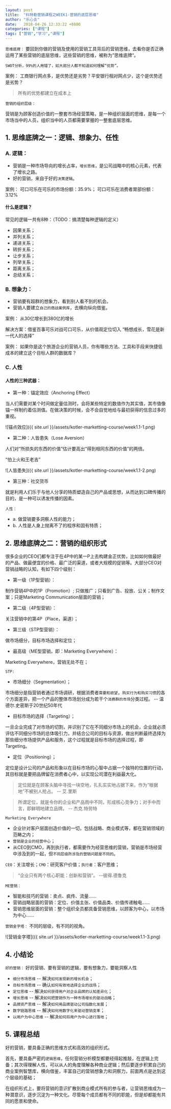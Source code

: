 ```yaml
---
layout: post
title:  "科特勒营销课程之WEEK1-营销的底层思维"
author: "乐心炎"
date:   2018-04-26 12:33:22 +0800
categories: ["课程"]
tags: ["营销","学习","课程"]
---
```



`思维底牌：`
要回到你做的营销及使用的营销工具背后的营销思维，去看你是否正确运用了某些营销的底层思维，这些营销的思维，被称为”思维底牌“。


`SWOT分析，99%的人用错了，如大部分人都不知道如何理解“优势”。`

案例：
工商银行网点多，是优势还是劣势？平安银行相对网点少，这个是优势还是劣势？

> 所有的优势都建立在成本上

`营销的组织层级：`

营销是为顾客创造价值的一整套市场经营策略，是一种组织层面的思维，是每一个市场当中的人员，组织当中的人员都需要掌握的一整套底层思维。


## 1. 思维底牌之一：逻辑、想象力、任性

### A. 逻辑：
* 营销是一种市场导向的增长占率，`增长思维`，是公司战略中的核心元素，代表了增长之路。
* 好的营销，来自于好的`决策逻辑`。

案例：
可口可乐在可乐的市场份额：35.9%；
可口可乐在消费者胃部份额：3.12%

#### 什么是逻辑？

常见的逻辑一共有8种：（TODO：搞清楚每种逻辑的定义）
* 因果关系；
* 并列关系；
* 递进关系；
* 转折关系；
* 让步关系；
* 列举关系；
* 距离关系；
* 总结关系；

### B. 想象力：
* 营销要有超群的想象力，看到别人看不到的机会。
* 营销人要建立`自己的商战案例库`，去横向纵向借鉴。

案例：
从30亿增长到380亿的增长

解决方案：借鉴百事可乐对战可口可乐，从价值观定位切入
“畅想成长，雪花是新一代人的选择”

案例：
如果你是这个旅游企业的营销人员，你有哪些方法、工具和手段来快捷低成本的建立这个目标人群的数据库？

### C. 人性

#### 人性的三种武器：
* 第一种：锚定效应（Anchoring Effect）

当人们需要对某个时间做定量估测时，会将某些特定的数值作为其实值，其市值像锚一样制约着估测值。在做决策的时候，会不会自觉地给与最初获得的信息过多的重视。

![锚点效应]({{ site.url  }}/assets/kotler-marketting-course/week1.1-1.png)

* 第二种：人皆患失（Lose Aversion）

人们对“所损失的东西的价值”估计要高出“得到相同东西的价值”的两倍。

“怕上火和王老吉”

![人皆患失]({{ site.url  }}/assets/kotler-marketting-course/week1.1-2.png)

* 第三种：社交货币

就是利用人们乐于与他人分享的特质塑造自己的产品或思想，从而达到口碑传播的目的，是一种可以诱发传播的因素。


`人性：`
* a. 做营销要多洞察人性的能力；
* b. 人性是人身上抛离不了的程序和固有特质；

## 2. 思维底牌之二：营销的组织形式

很多企业的CEO们都专注于在4P中的某一P上去构建金正优势，比如如何做最好的产品、做最便宜的价格、最广泛的渠道，或者大规模的促销等。大部分CEO对营销战略的认知，有如下四个级别：

* 第一级（1P型营销）：

制作营销4P中的1P（Promotion）;
只做推广；只看到广告、投放、公关；制作文案；只是Marketing Communication层面的营销；

* 第二级（4P型营销）：

关注营销中的第4P（Place，渠道）；

* 第三级（STP型营销）：

做市场细分，目标市场选择和定位；

* 最高级（ME型营销，即：Marketing Everywhere）：

Marketing Everywhere，营销无处不在；


`STP:`
* 市场细分（Segmentation）；

市场细分是指营销者通过市场调研，根据消费者`需要和欲望`，`购买行为和购买习惯`的各个方面差异，把一个产品的整体市场划分成为若干个`消费群的市场`分类过程。 -- 温德尔.史密斯于20世纪50年代

* 目标市场的选择（Targeting）；

一旦企业完成了对市场的切割，并识别了它在不同细分市场上的机会，企业就必须评估不同细分市场的总体吸引力，并结合公司的目标与资源，做出判断最终选择为那些细分市场提供产品和服务，这个过程就是目标市场的选择过程，即Targeting。

* 定位（Positioning）；

定位是设计公司的产品和形象以在目标市场的心智中占据一个独特的位置的行动，其目标就是要把品牌留在消费者心中，以实现公司潜在利益最大化。

> 定位就是在顾客头脑中寻找一块空地，扎扎实实地占据下来，作为“根据地”不被别人抢占。
> -- 艾.里斯

> 所谓定位，就是令你的企业和产品雨中不同，形成核心竞争力；对手中而言，即鲜明地建立品牌。
> -- 杰克.特劳特


`Marketing Everywhere`
* 企业针对客户层面创造价值的一切，包括战略、商业模式等，都在营销领域的范畴之内；
* `营销是企业的经营中心`；
* 从CEO到CMO，再到执行者，都需要作为经营思维的营销，营销是市场经营中涉及到的一起，但`不同层级所涉及的营销问题是不同的`。

`CEO`：关注增长；`CMO`：研究客户价值；`执行者`：客户思维；

> “企业只有两个核心职能：创新和营销”。
> --彼得.德鲁克

`ME营销：`
* 智能和技巧的营销：卖点、疯传、流量……
* 营销战略层面的营销：定位、价值主张、价值品类、价值传递触电……
* 营销思维层面的营销：整个组织全员都具备营销思维，以顾客为中心，以市场为中心……

`营销金字塔：`
不同的层级，有不同的视角。

![营销金字塔]({{ site.url  }}/assets/kotler-marketting-course/week1.1-3.png)

## 4. 小结论

`好的营销：`
好的营销、要有营销的逻辑，要有想象力，要能洞察人性

* `细分市场思维` -- 解决`如何发现新的增长机会`；
* `目标市场思维` -- 确认`如何有效地选择企业的战场`；
* `定位思维` -- 解决`如何获得用户对企业品牌的认知差异化`；
* `增长思维` -- 解决`如何把营销作为一种市场增长的驱动战略`；
* `品牌资产思维` -- 解决`如何用品牌驱动公司指数化发展`；
* `数字链路思维` -- 解决`如何用数字化来驱动营销变革`；
* `以用户为中心思维` -- 解决`如何将用户为中心进行落地`；


## 5. 课程总结

好的营销，要具备正确的思维方式和高效的组织形式。

首先，要具备严密的`逻辑思维`，任何营销分析模型都要经得起推敲，在逻辑上完备；其次得理解人性，可以从人的角度理解各种商业逻辑；然后要逐步积累自己的商业案例智慧库，横向借鉴，丰富自己的营销想象力和洞察力，前面两点是达到这个层级的基础；

在组织形式上，要将营销的意识扩散到商业模式所有的参与者，让营销思维成为一种潜意识，逐步沉淀为一种文化。尽管每个成员都有不同的职能，但是却都能有共同的愿景和使命。
